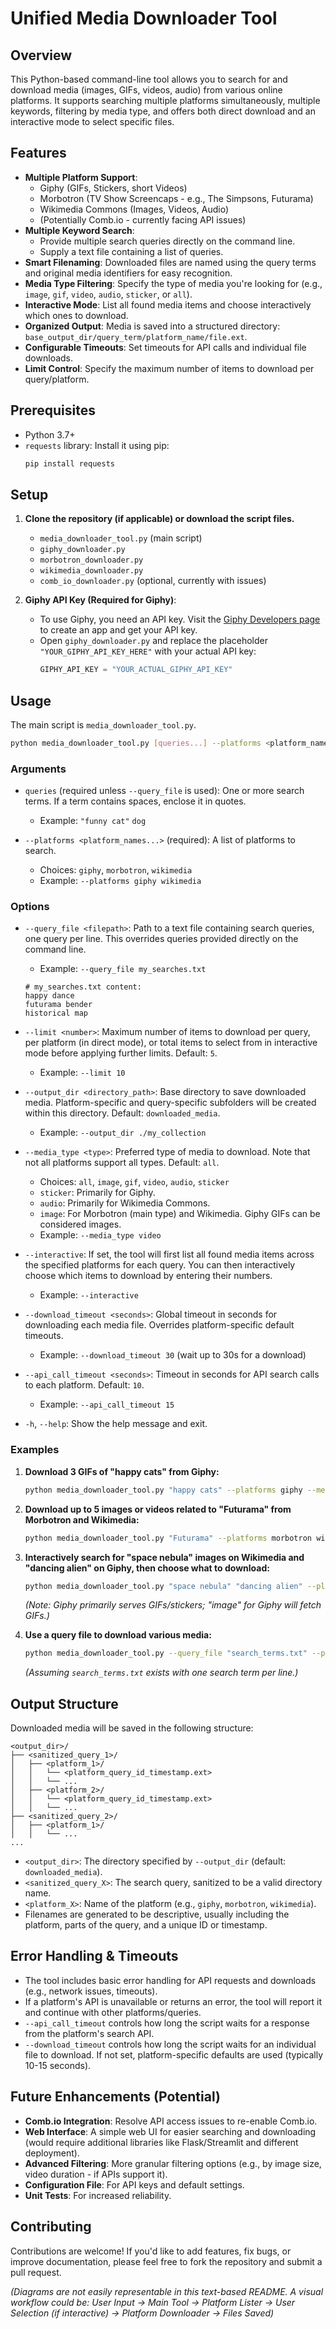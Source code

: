 # Unified Media Downloader Tool

## Overview

This Python-based command-line tool allows you to search for and download media (images, GIFs, videos, audio) from various online platforms. It supports searching multiple platforms simultaneously, multiple keywords, filtering by media type, and offers both direct download and an interactive mode to select specific files.

## Features

*   **Multiple Platform Support**:
    *   Giphy (GIFs, Stickers, short Videos)
    *   Morbotron (TV Show Screencaps - e.g., The Simpsons, Futurama)
    *   Wikimedia Commons (Images, Videos, Audio)
    *   (Potentially Comb.io - currently facing API issues)
*   **Multiple Keyword Search**:
    *   Provide multiple search queries directly on the command line.
    *   Supply a text file containing a list of queries.
*   **Smart Filenaming**: Downloaded files are named using the query terms and original media identifiers for easy recognition.
*   **Media Type Filtering**: Specify the type of media you're looking for (e.g., `image`, `gif`, `video`, `audio`, `sticker`, or `all`).
*   **Interactive Mode**: List all found media items and choose interactively which ones to download.
*   **Organized Output**: Media is saved into a structured directory: `base_output_dir/query_term/platform_name/file.ext`.
*   **Configurable Timeouts**: Set timeouts for API calls and individual file downloads.
*   **Limit Control**: Specify the maximum number of items to download per query/platform.

## Prerequisites

*   Python 3.7+
*   `requests` library: Install it using pip:
    ```bash
    pip install requests
    ```

## Setup

1.  **Clone the repository (if applicable) or download the script files.**
    *   `media_downloader_tool.py` (main script)
    *   `giphy_downloader.py`
    *   `morbotron_downloader.py`
    *   `wikimedia_downloader.py`
    *   `comb_io_downloader.py` (optional, currently with issues)

2.  **Giphy API Key (Required for Giphy)**:
    *   To use Giphy, you need an API key. Visit the [Giphy Developers page](https://developers.giphy.com/) to create an app and get your API key.
    *   Open `giphy_downloader.py` and replace the placeholder `"YOUR_GIPHY_API_KEY_HERE"` with your actual API key:
        ```python
        GIPHY_API_KEY = "YOUR_ACTUAL_GIPHY_API_KEY"
        ```

## Usage

The main script is `media_downloader_tool.py`.

```bash
python media_downloader_tool.py [queries...] --platforms <platform_names...> [options]
```

### Arguments

*   `queries` (required unless `--query_file` is used): One or more search terms. If a term contains spaces, enclose it in quotes.
    *   Example: `"funny cat"` `dog`

*   `--platforms <platform_names...>` (required): A list of platforms to search.
    *   Choices: `giphy`, `morbotron`, `wikimedia`
    *   Example: `--platforms giphy wikimedia`

### Options

*   `--query_file <filepath>`: Path to a text file containing search queries, one query per line. This overrides queries provided directly on the command line.
    *   Example: `--query_file my_searches.txt`
    ```
    # my_searches.txt content:
    happy dance
    futurama bender
    historical map
    ```

*   `--limit <number>`: Maximum number of items to download per query, per platform (in direct mode), or total items to select from in interactive mode before applying further limits. Default: `5`.
    *   Example: `--limit 10`

*   `--output_dir <directory_path>`: Base directory to save downloaded media. Platform-specific and query-specific subfolders will be created within this directory. Default: `downloaded_media`.
    *   Example: `--output_dir ./my_collection`

*   `--media_type <type>`: Preferred type of media to download. Note that not all platforms support all types. Default: `all`.
    *   Choices: `all`, `image`, `gif`, `video`, `audio`, `sticker`
    *   `sticker`: Primarily for Giphy.
    *   `audio`: Primarily for Wikimedia Commons.
    *   `image`: For Morbotron (main type) and Wikimedia. Giphy GIFs can be considered images.
    *   Example: `--media_type video`

*   `--interactive`: If set, the tool will first list all found media items across the specified platforms for each query. You can then interactively choose which items to download by entering their numbers.
    *   Example: `--interactive`

*   `--download_timeout <seconds>`: Global timeout in seconds for downloading each media file. Overrides platform-specific default timeouts.
    *   Example: `--download_timeout 30` (wait up to 30s for a download)

*   `--api_call_timeout <seconds>`: Timeout in seconds for API search calls to each platform. Default: `10`.
    *   Example: `--api_call_timeout 15`

*   `-h`, `--help`: Show the help message and exit.

### Examples

1.  **Download 3 GIFs of "happy cats" from Giphy:**
    ```bash
    python media_downloader_tool.py "happy cats" --platforms giphy --media_type gif --limit 3
    ```

2.  **Download up to 5 images or videos related to "Futurama" from Morbotron and Wikimedia:**
    ```bash
    python media_downloader_tool.py "Futurama" --platforms morbotron wikimedia --media_type all --limit 5 --output_dir "tv_shows/futurama"
    ```

3.  **Interactively search for "space nebula" images on Wikimedia and "dancing alien" on Giphy, then choose what to download:**
    ```bash
    python media_downloader_tool.py "space nebula" "dancing alien" --platforms wikimedia giphy --media_type image --interactive
    ```
    *(Note: Giphy primarily serves GIFs/stickers; "image" for Giphy will fetch GIFs.)*

4.  **Use a query file to download various media:**
    ```bash
    python media_downloader_tool.py --query_file "search_terms.txt" --platforms morbotron wikimedia --limit 2
    ```
    *(Assuming `search_terms.txt` exists with one search term per line.)*

## Output Structure

Downloaded media will be saved in the following structure:

```
<output_dir>/
├── <sanitized_query_1>/
│   ├── <platform_1>/
│   │   └── <platform_query_id_timestamp.ext>
│   │   └── ...
│   ├── <platform_2>/
│   │   └── <platform_query_id_timestamp.ext>
│   │   └── ...
├── <sanitized_query_2>/
│   ├── <platform_1>/
│   │   └── ...
...
```

*   `<output_dir>`: The directory specified by `--output_dir` (default: `downloaded_media`).
*   `<sanitized_query_X>`: The search query, sanitized to be a valid directory name.
*   `<platform_X>`: Name of the platform (e.g., `giphy`, `morbotron`, `wikimedia`).
*   Filenames are generated to be descriptive, usually including the platform, parts of the query, and a unique ID or timestamp.

## Error Handling & Timeouts

*   The tool includes basic error handling for API requests and downloads (e.g., network issues, timeouts).
*   If a platform's API is unavailable or returns an error, the tool will report it and continue with other platforms/queries.
*   `--api_call_timeout` controls how long the script waits for a response from the platform's search API.
*   `--download_timeout` controls how long the script waits for an individual file to download. If not set, platform-specific defaults are used (typically 10-15 seconds).

## Future Enhancements (Potential)

*   **Comb.io Integration**: Resolve API access issues to re-enable Comb.io.
*   **Web Interface**: A simple web UI for easier searching and downloading (would require additional libraries like Flask/Streamlit and different deployment).
*   **Advanced Filtering**: More granular filtering options (e.g., by image size, video duration - if APIs support it).
*   **Configuration File**: For API keys and default settings.
*   **Unit Tests**: For increased reliability.

## Contributing

Contributions are welcome! If you'd like to add features, fix bugs, or improve documentation, please feel free to fork the repository and submit a pull request.

*(Diagrams are not easily representable in this text-based README. A visual workflow could be: User Input -> Main Tool -> Platform Lister -> User Selection (if interactive) -> Platform Downloader -> Files Saved)*